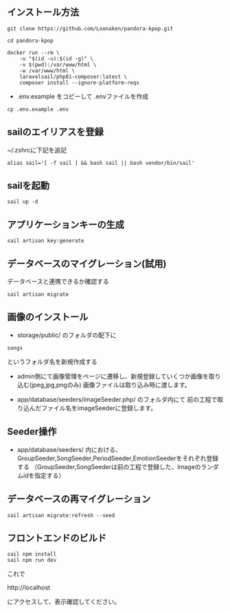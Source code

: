 
## インストール方法
```
git clone https://github.com/Loonaken/pandora-kpop.git

cd pandora-kpop

docker run --rm \
    -u "$(id -u):$(id -g)" \
    -v $(pwd):/var/www/html \
    -w /var/www/html \
    laravelsail/php81-composer:latest \
    composer install --ignore-platform-reqs

```

- .env.example をコピーして .envファイルを作成


```
cp .env.example .env
```

## sailのエイリアスを登録

~/.zshrcに下記を追記

```
alias sail='[ -f sail ] && bash sail || bash vendor/bin/sail'
```

## sailを起動
```
sail up -d
```
## アプリケーションキーの生成

```
sail artisan key:generate
```

## データベースのマイグレーション(試用)
データベースと連携できるか確認する

```
sail artisan migrate
```


## 画像のインストール

- storage/public/ のフォルダの配下に
```
songs
```
というフォルダ名を新規作成する

- admin側にて画像管理をページに遷移し、新規登録していくつか画像を取り込む(jpeg,jpg,pngのみ)
画像ファイルは取り込み時に渡します。

- app/database/seeders/imageSeeder.php/ のフォルダ内にて
前の工程で取り込んだファイル名をimageSeederに登録します。

## Seeder操作

- app/database/seeders/ 内における、GroupSeeder,SongSeeder,PeriodSeeder,EmotionSeederをそれぞれ登録する
（GroupSeeder,SongSeederは前の工程で登録した、Imageのランダムidを指定する）



## データベースの再マイグレーション
```
sail artisan migrate:refresh --seed

```

## フロントエンドのビルド
```
sail npm install
sail npm run dev
```

これで

http://localhost

にアクセスして、表示確認してください。

